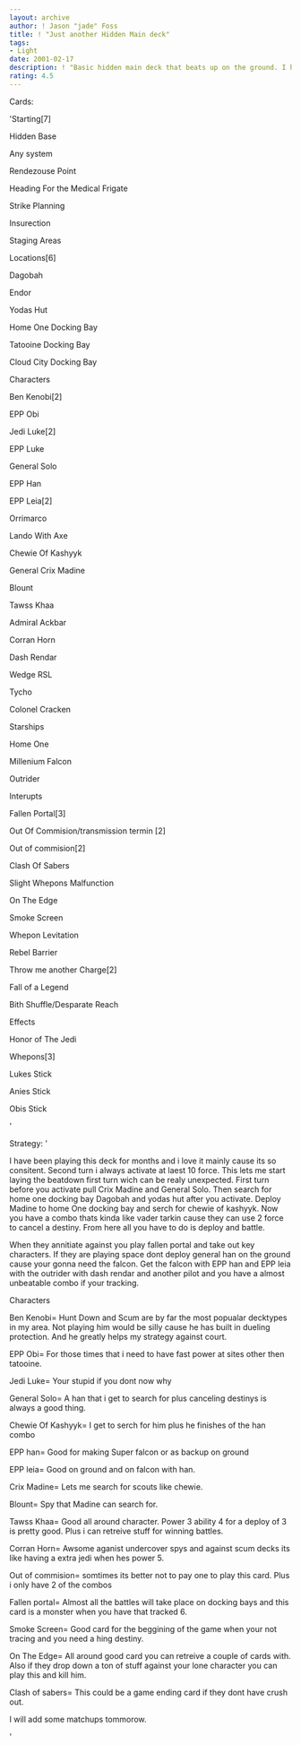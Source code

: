 ```yaml
---
layout: archive
author: ! Jason "jade" Foss
title: ! "Just another Hidden Main deck"
tags:
- Light
date: 2001-02-17
description: ! "Basic hidden main deck that beats up on the ground. I have been using this deck for a long time and its realy consitant and puts up a battle against all dark decks."
rating: 4.5
---
```

Cards: 

'Starting[7]

Hidden Base

Any system

Rendezouse Point

Heading For the Medical Frigate

Strike Planning

Insurection

Staging Areas


Locations[6]

Dagobah

Endor

Yodas Hut 

Home One Docking Bay

Tatooine Docking Bay

Cloud City Docking Bay


Characters

Ben Kenobi[2]

EPP Obi

Jedi Luke[2]

EPP Luke

General Solo

EPP Han

EPP Leia[2]

Orrimarco

Lando With Axe

Chewie Of Kashyyk

General Crix Madine

Blount

Tawss Khaa

Admiral Ackbar

Corran Horn

Dash Rendar

Wedge RSL

Tycho

Colonel Cracken


Starships

Home One

Millenium Falcon

Outrider


Interupts

Fallen Portal[3]

Out Of Commision/transmission termin [2]

Out of commision[2]

Clash Of Sabers

Slight Whepons Malfunction

On The Edge

Smoke Screen

Whepon Levitation

Rebel Barrier

Throw me another Charge[2]

Fall of a Legend

Bith Shuffle/Desparate Reach


Effects

Honor of The Jedi


Whepons[3]

Lukes Stick

Anies Stick

Obis Stick


'

Strategy: '

 I have been playing this deck for months and i love it mainly cause its so consitent. Second turn i always activate at laest 10 force. This lets me start laying the beatdown first turn wich can be realy unexpected. First turn before you activate pull Crix Madine and General Solo. Then search for home one docking bay Dagobah and yodas hut after you activate. Deploy Madine to home One docking bay and serch for chewie of kashyyk. Now you have a combo thats kinda like vader tarkin cause they can use 2 force to cancel a destiny. From here all you have to do is deploy and battle.

When they annitiate against you play fallen portal and take out key characters. If they are playing space dont deploy general han on the ground cause your gonna need the falcon. Get the falcon with EPP han and EPP leia with the outrider with dash rendar and another pilot and you have a almost unbeatable combo if your tracking. 


Characters


Ben Kenobi= Hunt Down and Scum are by far the most popualar decktypes in my area. Not playing him would be silly cause he has built in dueling protection. And he greatly helps my strategy against court.


EPP Obi= For those times that i need to have fast power at sites other then tatooine.


Jedi Luke= Your stupid if you dont now why


General Solo= A han that i get to search for plus canceling destinys is always a good thing.


Chewie Of Kashyyk= I get to serch for him plus he finishes of the han combo


EPP han= Good for making Super falcon or as backup on ground


EPP leia= Good on ground and on falcon with han.


Crix Madine= Lets me search for scouts like chewie.


Blount= Spy that Madine can search for.


Tawss Khaa= Good all around character. Power 3 ability 4 for a deploy of 3 is pretty good. Plus i can retreive stuff for winning battles.


Corran Horn= Awsome aganist undercover spys and against scum decks its like having a extra jedi when hes power 5.


Out of commision= somtimes its better not to pay one to play this card. Plus i only have 2 of the combos


Fallen portal= Almost all the battles will take place on docking bays and this card is a monster when you have that tracked 6.


Smoke Screen= Good card for the beggining of the game when your not tracing and you need a hing destiny.


On The Edge= All around good card you can retreive a couple of cards with. Also if they drop down a ton of stuff against your lone character you can play this and kill him.


Clash of sabers= This could be a game ending card if they dont have crush out.


I will add some matchups tommorow.













'